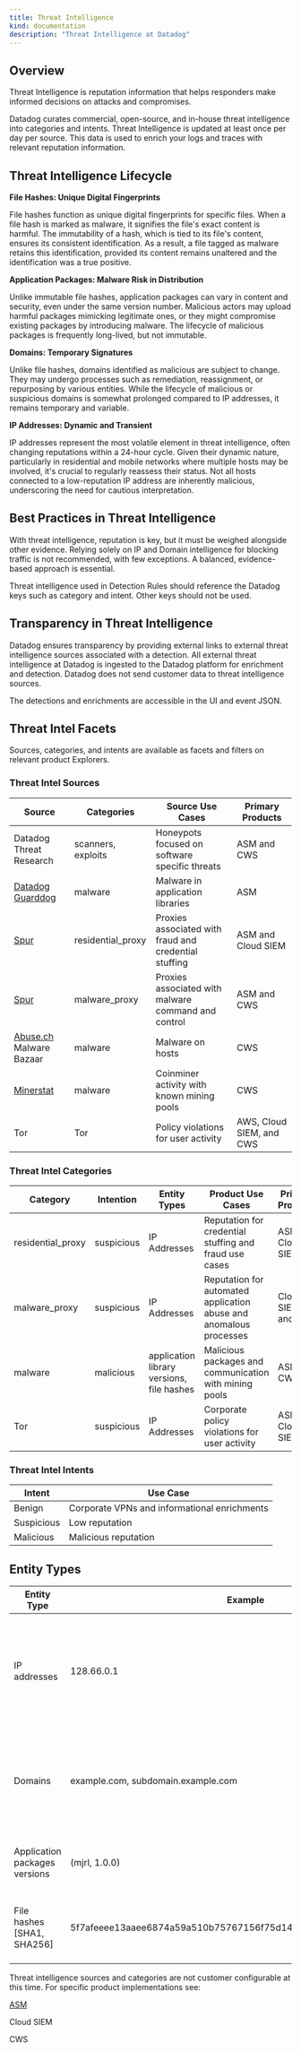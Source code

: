 ```yaml
---
title: Threat Intelligence
kind: documentation
description: "Threat Intelligence at Datadog"
---
```


## Overview
Threat Intelligence is reputation information that helps responders make informed decisions on attacks and compromises. 

Datadog curates commercial, open-source, and in-house threat intelligence into categories and intents. Threat Intelligence is updated at least once per day per source. This data is used to enrich your logs and traces with relevant reputation information.

## Threat Intelligence Lifecycle

**File Hashes: Unique Digital Fingerprints** 

File hashes function as unique digital fingerprints for specific files. When a file hash is marked as malware, it signifies the file's exact content is harmful. The immutability of a hash, which is tied to its file's content, ensures its consistent identification. As a result, a file tagged as malware retains this identification, provided its content remains unaltered and the identification was a true positive.

**Application Packages: Malware Risk in Distribution**

Unlike immutable file hashes, application packages can vary in content and security, even under the same version number. Malicious actors may upload harmful packages mimicking legitimate ones, or they might compromise existing packages by introducing malware. The lifecycle of malicious packages is frequently long-lived, but not immutable.

**Domains: Temporary Signatures**

Unlike file hashes, domains identified as malicious are subject to change. They may undergo processes such as remediation, reassignment, or repurposing by various entities. While the lifecycle of malicious or suspicious domains is somewhat prolonged compared to IP addresses, it remains temporary and variable.

**IP Addresses: Dynamic and Transient** 

IP addresses represent the most volatile element in threat intelligence, often changing reputations within a 24-hour cycle. Given their dynamic nature, particularly in residential and mobile networks where multiple hosts may be involved, it's crucial to regularly reassess their status. Not all hosts connected to a low-reputation IP address are inherently malicious, underscoring the need for cautious interpretation.

## Best Practices in Threat Intelligence
With threat intelligence, reputation is key, but it must be weighed alongside other evidence. Relying solely on IP and Domain intelligence for blocking traffic is not recommended, with few exceptions. A balanced, evidence-based approach is essential.

Threat intelligence used in Detection Rules should reference the Datadog keys such as category and intent. Other keys should not be used.

## Transparency in Threat Intelligence 
Datadog ensures transparency by providing external links to external threat intelligence sources associated with a detection. All external threat intelligence at Datadog is ingested to the Datadog platform for enrichment and detection. Datadog does not send customer data to threat intelligence sources.

The detections and enrichments are accessible in the UI and event JSON.

## Threat Intel Facets
Sources, categories, and intents are available as facets and filters on relevant product Explorers. 

### Threat Intel Sources

| Source | Categories | Source Use Cases | Primary Products | 
|--------|------------|-----------|------------------|
| Datadog Threat Research| scanners, exploits | Honeypots focused on software specific threats | ASM and CWS |
| [Datadog Guarddog](https://github.com/DataDog/guarddog) | malware | Malware in application libraries | ASM |
| [Spur](https://spur.us/) | residential_proxy | Proxies associated with fraud and credential stuffing | ASM and Cloud SIEM |
| [Spur](https://spur.us/) | malware_proxy | Proxies associated with malware command and control | ASM and CWS |
| [Abuse.ch](https://abuse.ch/) Malware Bazaar| malware | Malware on hosts | CWS |
| [Minerstat](https://minerstat.com/mining-pool-whitelist.txt) | malware | Coinminer activity with known mining pools| CWS |
| Tor | Tor | Policy violations for user activity | AWS, Cloud SIEM, and CWS |

### Threat Intel Categories

| Category | Intention | Entity Types | Product Use Cases | Primary Products |
|----------|----------|--------------|----------|------------------|
| residential_proxy | suspicious | IP Addresses | Reputation for credential stuffing and fraud use cases | ASM and Cloud SIEM |
| malware_proxy | suspicious | IP Addresses | Reputation for automated application abuse and anomalous processes | Cloud SIEM, and CWS |
| malware | malicious | application library versions, file hashes | Malicious packages and communication with mining pools| ASM, CWS |
| Tor | suspicious | IP Addresses  | Corporate policy violations for user activity | ASM and Cloud SIEM |

### Threat Intel Intents
| Intent | Use Case |
|--------|----------|
| Benign | Corporate VPNs and informational enrichments |
| Suspicious | Low reputation | 
| Malicious | Malicious reputation | 


## Entity Types
| Entity Type | Example | Use Cases | 
|-------------|---------|-----------------------------|
| IP addresses | 128.66.0.1 | Identify IP addresses associated with attacks, command and control, and scanning activity | 
| Domains | example.com, subdomain.example.com | Domains associated with malicious use. Often used with malware as a command and control |
| Application packages versions | (mjrl, 1.0.0) | Identify malicious packages downloaded from PyPi |
| File hashes [SHA1, SHA256] | 5f7afeeee13aaee6874a59a510b75767156f75d14db0cd4e1725ee619730ccc8 | Identify a distinct file associated with malware or compromise |



Threat intelligence sources and categories are not customer configurable at this time. For specific product implementations see:

[ASM](https://docs.datadoghq.com/security/application_security/threats/threat-intelligence/)

Cloud SIEM

CWS
